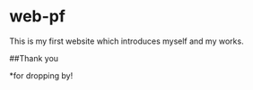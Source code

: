 # web-pf
This is my first website which introduces myself and my works.

##Thank you

*for dropping by!